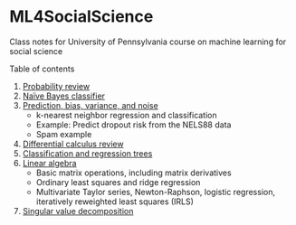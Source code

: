 # ML4SocialScience
Class notes for University of Pennsylvania course on machine learning for social science

Table of contents
1. [Probability review](https://raw.githack.com/gregridgeway/ML4SocialScience/main/L1-probability-review.html)
2. [Naïve Bayes classifier](https://rawcdn.githack.com/gregridgeway/ML4SocialScience/main/L2-naive-Bayes.html)
3. [Prediction, bias, variance, and noise](https://raw.githack.com/gregridgeway/ML4SocialScience/main/L3-prediction-bias-variance.html)
    -   k-nearest neighbor regression and classification
    -   Example: Predict dropout risk from the NELS88 data
    -   Spam example
4. [Differential calculus review](https://raw.githack.com/gregridgeway/ML4SocialScience/main/L4-calculus-review.html)
5. [Classification and regression trees](https://raw.githack.com/gregridgeway/ML4SocialScience/main/L5-trees.html)
6. [Linear algebra](https://raw.githack.com/gregridgeway/ML4SocialScience/main/L6-linear-algebra.html)
    -   Basic matrix operations, including matrix derivatives
    -   Ordinary least squares and ridge regression
    -   Multivariate Taylor series, Newton-Raphson, logistic regression, iteratively reweighted least squares (IRLS)
7. [Singular value decomposition](https://raw.githack.com/gregridgeway/ML4SocialScience/main/L7-svd.html)
